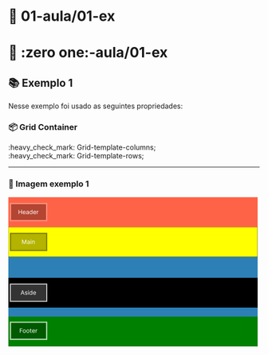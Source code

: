 # :open_file_folder: 01-aula/01-ex 
# :open_file_folder: :zero one:-aula/01-ex 

## :books: Exemplo 1

<p>Nesse exemplo foi usado as seguintes propriedades:</p>

### :package: Grid Container
<p>    
    :heavy_check_mark: Grid-template-columns;<br>
    :heavy_check_mark: Grid-template-rows;<br>          
</p>

---

### :art: Imagem exemplo 1

<img alt="container" src="./../img/img-01-aula-1-ex.png">
